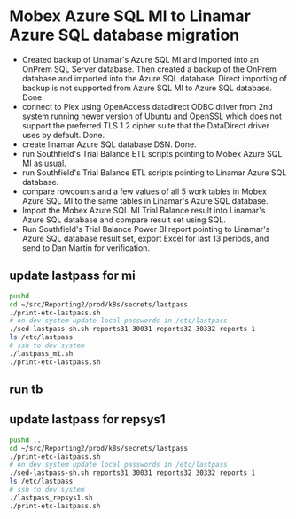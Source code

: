 # Mobex Azure SQL MI to Linamar Azure SQL database migration

- Created backup of Linamar's Azure SQL MI and imported into an OnPrem SQL Server database. Then created a backup of the OnPrem database and imported into the Azure SQL database. Direct importing of backup is not supported from Azure SQL MI to Azure SQL database. Done.
- connect to Plex using OpenAccess datadirect ODBC driver from 2nd system running newer version of Ubuntu and OpenSSL which does not support the preferred TLS 1.2 cipher suite that the DataDirect driver uses by default. Done.
- create linamar Azure SQL database DSN. Done.
- run Southfield's Trial Balance ETL scripts pointing to Mobex Azure SQL MI as usual.
- run Southfield's Trial Balance ETL scripts pointing to Linamar Azure SQL database.
- compare rowcounts and a few values of all 5 work tables in Mobex Azure SQL MI to the same tables in Linamar's Azure SQL database.
- Import the Mobex Azure SQL MI Trial Balance result into Linamar's Azure SQL database and compare result set using SQL.
- Run Southfield's Trial Balance Power BI report pointing to Linamar's Azure SQL database result set, export Excel for last 13 periods, and send to Dan Martin for verification.

## update lastpass for mi

```bash
pushd .. 
cd ~/src/Reporting2/prod/k8s/secrets/lastpass
./print-etc-lastpass.sh
# on dev system update local passwords in /etc/lastpass
./sed-lastpass-sh.sh reports31 30031 reports32 30332 reports 1
ls /etc/lastpass
# ssh to dev system
./lastpass_mi.sh
./print-etc-lastpass.sh

```

## run tb

## update lastpass for repsys1

```bash
pushd .. 
cd ~/src/Reporting2/prod/k8s/secrets/lastpass
./print-etc-lastpass.sh
# on dev system update local passwords in /etc/lastpass
./sed-lastpass-sh.sh reports31 30031 reports32 30332 reports 1
ls /etc/lastpass
# ssh to dev system
./lastpass_repsys1.sh
./print-etc-lastpass.sh

```
